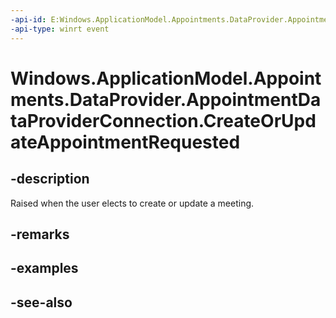 ----api-id: E:Windows.ApplicationModel.Appointments.DataProvider.AppointmentDataProviderConnection.CreateOrUpdateAppointmentRequested
-api-type: winrt event
---<!-- Event syntaxpublic event Windows.Foundation.TypedEventHandler CreateOrUpdateAppointmentRequested<Windows.ApplicationModel.Appointments.DataProvider.AppointmentDataProviderConnection,  Windows.ApplicationModel.Appointments.DataProvider.AppointmentCalendarCreateOrUpdateAppointmentRequestEventArgs>--># Windows.ApplicationModel.Appointments.DataProvider.AppointmentDataProviderConnection.CreateOrUpdateAppointmentRequested## -descriptionRaised when the user elects to create or update a meeting.## -remarks## -examples## -see-also